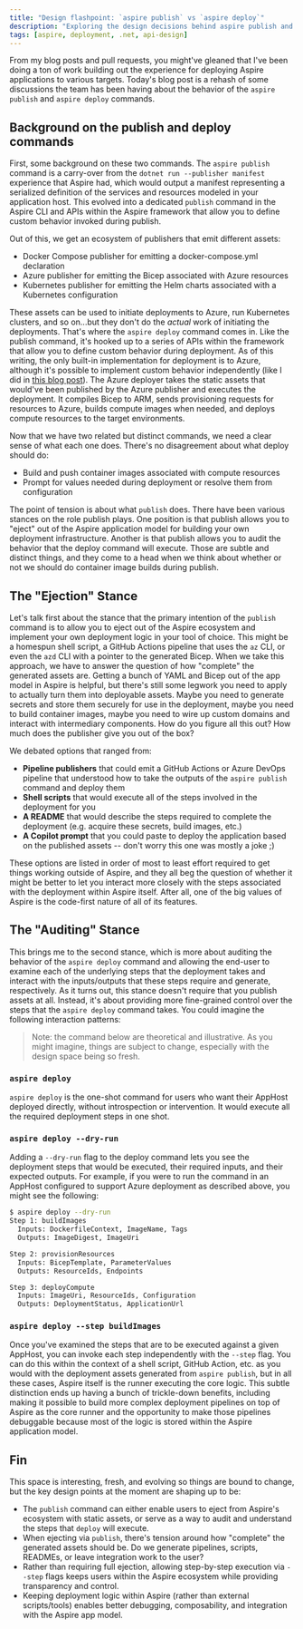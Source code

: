 ```yaml
---
title: "Design flashpoint: `aspire publish` vs `aspire deploy`"
description: "Exploring the design decisions behind aspire publish and aspire deploy commands, and how they balance between ejecting from the Aspire ecosystem versus providing fine-grained deployment control."
tags: [aspire, deployment, .net, api-design]
---
```


From my blog posts and pull requests, you might've gleaned that I've been doing a ton of work building out the experience for deploying Aspire applications to various targets. Today's blog post is a rehash of some discussions the team has been having about the behavior of the `aspire publish` and `aspire deploy` commands.

## Background on the publish and deploy commands

First, some background on these two commands. The `aspire publish` command is a carry-over from the `dotnet run --publisher manifest` experience that Aspire had, which would output a manifest representing a serialized definition of the services and resources modeled in your application host. This evolved into a dedicated `publish` command in the Aspire CLI and APIs within the Aspire framework that allow you to define custom behavior invoked during publish.

Out of this, we get an ecosystem of publishers that emit different assets:

- Docker Compose publisher for emitting a docker-compose.yml declaration
- Azure publisher for emitting the Bicep associated with Azure resources
- Kubernetes publisher for emitting the Helm charts associated with a Kubernetes configuration

These assets can be used to initiate deployments to Azure, run Kubernetes clusters, and so on...but they don't do the _actual_ work of initiating the deployments. That's where the `aspire deploy` command comes in. Like the publish command, it's hooked up to a series of APIs within the framework that allow you to define custom behavior during deployment. As of this writing, the only built-in implementation for deployment is to Azure, although it's possible to implement custom behavior independently (like I did in [this blog post]()). The Azure deployer takes the static assets that would've been published by the Azure publisher and executes the deployment. It compiles Bicep to ARM, sends provisioning requests for resources to Azure, builds compute images when needed, and deploys compute resources to the target environments.

Now that we have two related but distinct commands, we need a clear sense of what each one does. There's no disagreement about what deploy should do:

- Build and push container images associated with compute resources
- Prompt for values needed during deployment or resolve them from configuration

The point of tension is about what `publish` does. There have been various stances on the role publish plays. One position is that publish allows you to "eject" out of the Aspire application model for building your own deployment infrastructure. Another is that publish allows you to audit the behavior that the deploy command will execute. Those are subtle and distinct things, and they come to a head when we think about whether or not we should do container image builds during publish.

## The "Ejection" Stance

Let's talk first about the stance that the primary intention of the `publish` command is to allow you to eject out of the Aspire ecosystem and implement your own deployment logic in your tool of choice. This might be a homespun shell script, a GitHub Actions pipeline that uses the `az` CLI, or even the `azd` CLI with a pointer to the generated Bicep. When we take this approach, we have to answer the question of how "complete" the generated assets are. Getting a bunch of YAML and Bicep out of the app model in Aspire is helpful, but there's still some legwork you need to apply to actually turn them into deployable assets. Maybe you need to generate secrets and store them securely for use in the deployment, maybe you need to build container images, maybe you need to wire up custom domains and interact with intermediary components. How do you figure all this out? How much does the publisher give you out of the box?

We debated options that ranged from:

- **Pipeline publishers** that could emit a GitHub Actions or Azure DevOps pipeline that understood how to take the outputs of the `aspire publish` command and deploy them
- **Shell scripts** that would execute all of the steps involved in the deployment for you
- **A README** that would describe the steps required to complete the deployment (e.g. acquire these secrets, build images, etc.)
- **A Copilot prompt** that you could paste to deploy the application based on the published assets -- don't worry this one was mostly a joke ;)

These options are listed in order of most to least effort required to get things working outside of Aspire, and they all beg the question of whether it might be better to let you interact more closely with the steps associated with the deployment within Aspire itself. After all, one of the big values of Aspire is the code-first nature of all of its features.

## The "Auditing" Stance

This brings me to the second stance, which is more about auditing the behavior of the `aspire deploy` command and allowing the end-user to examine each of the underlying steps that the deployment takes and interact with the inputs/outputs that these steps require and generate, respectively. As it turns out, this stance doesn't require that you publish assets at all. Instead, it's about providing more fine-grained control over the steps that the `aspire deploy` command takes. You could imagine the following interaction patterns:

> Note: the command below are theoretical and illustrative. As you might imagine, things are subject to change, especially with the design space being so fresh.

### `aspire deploy`

`aspire deploy` is the one-shot command for users who want their AppHost deployed directly, without introspection or intervention. It would execute all the required deployment steps in one shot.

### `aspire deploy --dry-run`

Adding a `--dry-run` flag to the deploy command lets you see the deployment steps that would be executed, their required inputs, and their expected outputs. For example, if you were to run the command in an AppHost configured to support Azure deployment as described above, you might see the following:

```bash
$ aspire deploy --dry-run
Step 1: buildImages
  Inputs: DockerfileContext, ImageName, Tags
  Outputs: ImageDigest, ImageUri

Step 2: provisionResources
  Inputs: BicepTemplate, ParameterValues
  Outputs: ResourceIds, Endpoints

Step 3: deployCompute
  Inputs: ImageUri, ResourceIds, Configuration
  Outputs: DeploymentStatus, ApplicationUrl
```

### `aspire deploy --step buildImages`

Once you've examined the steps that are to be executed against a given AppHost, you can invoke each step independently with the `--step` flag. You can do this within the context of a shell script, GitHub Action, etc. as you would with the deployment assets generated from `aspire publish`, but in all these cases, Aspire itself is the runner executing the core logic. This subtle distinction ends up having a bunch of trickle-down benefits, including making it possible to build more complex deployment pipelines on top of Aspire as the core runner and the opportunity to make those pipelines debuggable because most of the logic is stored within the Aspire application model.

## Fin

This space is interesting, fresh, and evolving so things are bound to change, but the key design points at the moment are shaping up to be:

- The `publish` command can either enable users to eject from Aspire's ecosystem with static assets, or serve as a way to audit and understand the steps that `deploy` will execute.
- When ejecting via `publish`, there's tension around how "complete" the generated assets should be. Do we generate pipelines, scripts, READMEs, or leave integration work to the user?
- Rather than requiring full ejection, allowing step-by-step execution via `--step` flags keeps users within the Aspire ecosystem while providing transparency and control.
- Keeping deployment logic within Aspire (rather than external scripts/tools) enables better debugging, composability, and integration with the Aspire app model.